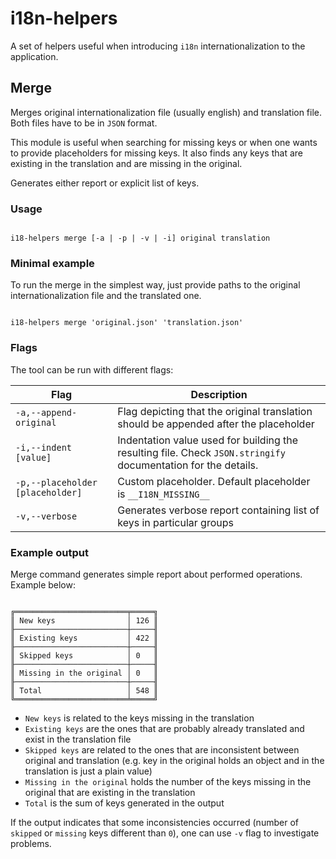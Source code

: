 # i18n-helpers

A set of helpers useful when introducing `i18n` internationalization to the application.

## Merge

Merges original internationalization file (usually english) and translation file. Both files have to be in `JSON` format.

This module is useful when searching for missing keys or when one wants to provide placeholders for missing keys. It also finds any keys that are existing in the translation and are missing in the original.

Generates either report or explicit list of keys.

### Usage

```

i18-helpers merge [-a | -p | -v | -i] original translation

```

### Minimal example

To run the merge in the simplest way, just provide paths to the original internationalization file and the translated one.

```

i18-helpers merge 'original.json' 'translation.json'

```

### Flags

The tool can be run with different flags:

| Flag                             | Description                                                                                                   |
|----------------------------------|---------------------------------------------------------------------------------------------------------------|
| `-a,--append-original`           | Flag depicting that the original translation should be appended after the placeholder                         |
| `-i,--indent [value]`            | Indentation value used for building the resulting file. Check `JSON.stringify` documentation for the details. |
| `-p,--placeholder [placeholder]` | Custom placeholder. Default placeholder is `__I18N_MISSING__`                                                 |
| `-v,--verbose`                   | Generates verbose report containing list of keys in particular groups                                         |

### Example output

Merge command generates simple report about performed operations. Example below:

```

╔═════════════════════════╤═════╗
║ New keys                │ 126 ║
╟─────────────────────────┼─────╢
║ Existing keys           │ 422 ║
╟─────────────────────────┼─────╢
║ Skipped keys            │ 0   ║
╟─────────────────────────┼─────╢
║ Missing in the original │ 0   ║
╟─────────────────────────┼─────╢
║ Total                   │ 548 ║
╚═════════════════════════╧═════╝

```

* `New keys` is related to the keys missing in the translation
* `Existing keys` are the ones that are probably already translated and exist in the translation file
* `Skipped keys` are related to the ones that are inconsistent between original and translation (e.g. key in the original holds an object and in the translation is just a plain value)
* `Missing in the original` holds the number of the keys missing in the original that are existing in the translation
* `Total` is the sum of keys generated in the output

If the output indicates that some inconsistencies occurred (number of `skipped` or `missing` keys different than `0`), one can use `-v` flag to investigate problems.
